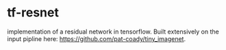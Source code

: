 # tf-resnet
implementation of a residual network in tensorflow. Built extensively on the input pipline here: https://github.com/pat-coady/tiny_imagenet. 
